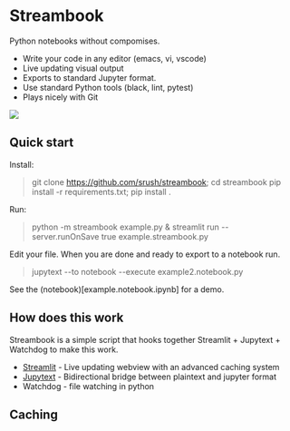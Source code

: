 # Streambook

Python notebooks without compomises. 

* Write your code in any editor (emacs, vi, vscode)
* Live updating visual output
* Exports to standard Jupyter format. 
* Use standard Python tools (black, lint, pytest)
* Plays nicely with Git 


<img src="output.gif">

## Quick start

Install:

> git clone https://github.com/srush/streambook; cd streambook
> pip install -r requirements.txt; pip install .


Run:

> python -m streambook example.py & 
> streamlit run  --server.runOnSave true example.streambook.py

Edit your file. When you are done and ready to export to a notebook run.

> jupytext --to notebook --execute example2.notebook.py

See the (notebook)[example.notebook.ipynb] for a demo.


## How does this work 

Streambook is a simple script that hooks together Streamlit + Jupytext + Watchdog to make this work.

* [Streamlit](https://docs.streamlit.io/) - Live updating webview with an advanced caching system
* [Jupytext](jupytext.readthedocs.io) - Bidirectional bridge between plaintext and jupyter format
* Watchdog - file watching in python


## Caching
